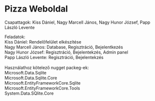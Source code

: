 # Pizza Weboldal

Csapattagok: Kiss Dániel, Nagy Marcell János, Nagy Hunor József, Papp László Levente <br />

Feladatok: <br />
Kiss Dániel: Rendelőfelület elkészítése <br />
Nagy Marcell János: Database, Regisztráció, Bejelentkezés <br />
Nagy Hunor József: Regisztráció, Bejelentekzés, Admin panel <br />
Papp László Levente: Regisztráció, Bejelentekzés<br />
<br />
Használathoz kötelező nugget packeg-ek:<br />
Microsoft.Data.Sqlite<br />
Microsoft.Data.Sqlite.Core<br />
Microsoft.EntityFrameworkCore.Sqlite<br />
Microsoft.EntityFrameworkCore.Tools<br />
System.Data.SQlite.Core<br />
